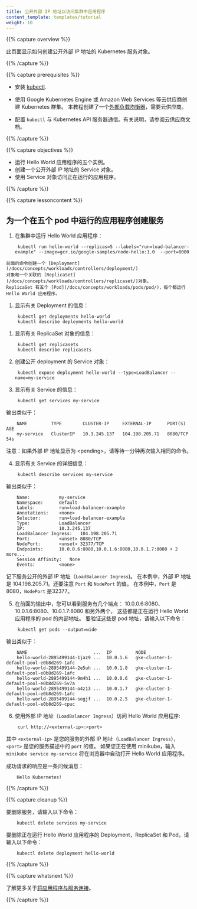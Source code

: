 ```yaml
---
title: 公开外部 IP 地址以访问集群中应用程序
content_template: templates/tutorial
weight: 10
---
```


<!--
---
title: Exposing an External IP Address to Access an Application in a Cluster
content_template: templates/tutorial
weight: 10
---
-->

{{% capture overview %}}

<!--
This page shows how to create a Kubernetes Service object that exposes an
external IP address.
-->
此页面显示如何创建公开外部 IP 地址的 Kubernetes 服务对象。

{{% /capture %}}


{{% capture prerequisites %}}

<!--
 * Install [kubectl](/docs/tasks/tools/install-kubectl/).

 * Use a cloud provider like Google Kubernetes Engine or Amazon Web Services to
 create a Kubernetes cluster. This tutorial creates an
 [external load balancer](/docs/tasks/access-application-cluster/create-external-load-balancer/),
 which requires a cloud provider.

 * Configure `kubectl` to communicate with your Kubernetes API server. For
 instructions, see the documentation for your cloud provider.
-->

 * 安装 [kubectl](/docs/tasks/tools/install-kubectl/).

 * 使用 Google Kubernetes Engine 或 Amazon Web Services 等云供应商创建 Kubernetes 群集。
 本教程创建了一个[外部负载均衡器](/docs/tasks/access-application-cluster/create-external-load-balancer/)，需要云供应商。

 * 配置 `kubectl` 与 Kubernetes API 服务器通信。有关说明，请参阅云供应商文档。

{{% /capture %}}


{{% capture objectives %}}

<!--
* Run five instances of a Hello World application.
* Create a Service object that exposes an external IP address.
* Use the Service object to access the running application.
-->

* 运行 Hello World 应用程序的五个实例。
* 创建一个公开外部 IP 地址的 Service 对象。
* 使用 Service 对象访问正在运行的应用程序。

{{% /capture %}}


{{% capture lessoncontent %}}

<!--
## Creating a service for an application running in five pods
-->

## 为一个在五个 pod 中运行的应用程序创建服务

<!--
1. Run a Hello World application in your cluster:
-->
1. 在集群中运行 Hello World 应用程序：

        kubectl run hello-world --replicas=5 --labels="run=load-balancer-example" --image=gcr.io/google-samples/node-hello:1.0  --port=8080

<!--
    The preceding command creates a
    [Deployment](/docs/concepts/workloads/controllers/deployment/)
    object and an associated
    [ReplicaSet](/docs/concepts/workloads/controllers/replicaset/)
    object. The ReplicaSet has five
    [Pods](/docs/concepts/workloads/pods/pod/),
    each of which runs the Hello World application.
-->
    前面的命令创建一个 [Deployment](/docs/concepts/workloads/controllers/deployment/) 
    对象和一个关联的 [ReplicaSet](/docs/concepts/workloads/controllers/replicaset/)对象。
    ReplicaSet 有五个 [Pod](/docs/concepts/workloads/pods/pod/)，每个都运行 Hello World 应用程序。

<!--
1. Display information about the Deployment:
-->
1. 显示有关 Deployment 的信息：

        kubectl get deployments hello-world
        kubectl describe deployments hello-world

<!--
1. Display information about your ReplicaSet objects:
-->
1. 显示有关 ReplicaSet 对象的信息：

        kubectl get replicasets
        kubectl describe replicasets

<!--
1. Create a Service object that exposes the deployment:
-->
2. 创建公开 deployment 的 Service 对象：

        kubectl expose deployment hello-world --type=LoadBalancer --name=my-service

<!--
1. Display information about the Service:
-->
3. 显示有关 Service 的信息：

        kubectl get services my-service

<!--
   The output is similar to this:
-->
   输出类似于：
    
        NAME         TYPE        CLUSTER-IP     EXTERNAL-IP      PORT(S)    AGE
        my-service   ClusterIP   10.3.245.137   104.198.205.71   8080/TCP   54s

<!--
   Note: If the external IP address is shown as \<pending\>, wait for a minute
   and enter the same command again.
-->
   注意：如果外部 IP 地址显示为 \<pending\>，请等待一分钟再次输入相同的命令。

<!--
1. Display detailed information about the Service:
-->
4. 显示有关 Service 的详细信息：

        kubectl describe services my-service

<!--
   The output is similar to this:
-->
   输出类似于：

        Name:           my-service
        Namespace:      default
        Labels:         run=load-balancer-example
        Annotations:    <none>
        Selector:       run=load-balancer-example
        Type:           LoadBalancer
        IP:             10.3.245.137
        LoadBalancer Ingress:   104.198.205.71
        Port:           <unset> 8080/TCP
        NodePort:       <unset> 32377/TCP
        Endpoints:      10.0.0.6:8080,10.0.1.6:8080,10.0.1.7:8080 + 2 more...
        Session Affinity:   None
        Events:         <none>

<!--
   Make a note of the external IP address (`LoadBalancer Ingress`) exposed by
   your service. In this example, the external IP address is 104.198.205.71.
   Also note the value of `Port` and `NodePort`. In this example, the `Port`
   is 8080 and the `NodePort` is 32377.
-->
   记下服务公开的外部 IP 地址（`LoadBalancer Ingress`)。
   在本例中，外部 IP 地址是 104.198.205.71。还要注意 `Port` 和 `NodePort` 的值。
   在本例中，`Port` 是 8080，`NodePort` 是32377。
   
    
<!--
1. In the preceding output, you can see that the service has several endpoints:
   10.0.0.6:8080,10.0.1.6:8080,10.0.1.7:8080 + 2 more. These are internal
   addresses of the pods that are running the Hello World application. To
   verify these are pod addresses, enter this command:
-->
5. 在前面的输出中，您可以看到服务有几个端点：
   10.0.0.6:8080、10.0.1.6:8080、10.0.1.7:8080 和另外两个，
   这些都是正在运行 Hello World 应用程序的 pod 的内部地址。
   要验证这些是 pod 地址，请输入以下命令：

        kubectl get pods --output=wide

<!--
   The output is similar to this:
-->
   输出类似于：

        NAME                         ...  IP         NODE
        hello-world-2895499144-1jaz9 ...  10.0.1.6   gke-cluster-1-default-pool-e0b8d269-1afc
        hello-world-2895499144-2e5uh ...  10.0.1.8   gke-cluster-1-default-pool-e0b8d269-1afc
        hello-world-2895499144-9m4h1 ...  10.0.0.6   gke-cluster-1-default-pool-e0b8d269-5v7a
        hello-world-2895499144-o4z13 ...  10.0.1.7   gke-cluster-1-default-pool-e0b8d269-1afc
        hello-world-2895499144-segjf ...  10.0.2.5   gke-cluster-1-default-pool-e0b8d269-cpuc

<!--
1. Use the external IP address (`LoadBalancer Ingress`) to access the Hello
   World application:
-->
6. 使用外部 IP 地址（`LoadBalancer Ingress`）访问 Hello World 应用程序:

        curl http://<external-ip>:<port>

<!--
   where `<external-ip>` is the external IP address (`LoadBalancer Ingress`)
   of your Service, and `<port>` is the value of `Port` in your Service
   description.
   If you are using minikube, typing `minikube service my-service` will
   automatically open the Hello World application in a browser.
-->
   其中 `<external-ip>` 是您的服务的外部 IP 地址（`LoadBalancer Ingress`），
   `<port>` 是您的服务描述中的 `port` 的值。
   如果您正在使用 minikube，输入 `minikube service my-service` 将在浏览器中自动打开 Hello World 应用程序。
  
<!--  
   The response to a successful request is a hello message:
-->
   成功请求的响应是一条问候消息：

        Hello Kubernetes!

{{% /capture %}}


{{% capture cleanup %}}

<!--
To delete the Service, enter this command:
-->
要删除服务，请输入以下命令：

        kubectl delete services my-service

<!--
To delete the Deployment, the ReplicaSet, and the Pods that are running
the Hello World application, enter this command:
-->
要删除正在运行 Hello World 应用程序的 Deployment，ReplicaSet 和 Pod，请输入以下命令：

        kubectl delete deployment hello-world

{{% /capture %}}


{{% capture whatsnext %}}

<!--
Learn more about
[connecting applications with services](/docs/concepts/services-networking/connect-applications-service/).
-->

了解更多关于[将应用程序与服务连接](/docs/concepts/services-networking/connect-applications-service/)。

{{% /capture %}}
